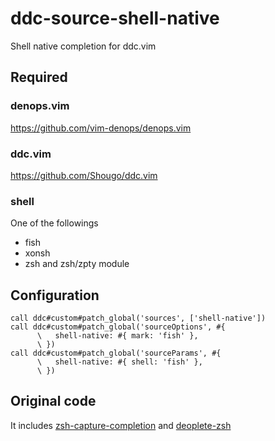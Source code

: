 # ddc-source-shell-native

Shell native completion for ddc.vim

## Required

### denops.vim

https://github.com/vim-denops/denops.vim

### ddc.vim

https://github.com/Shougo/ddc.vim

### shell

One of the followings

- fish
- xonsh
- zsh and zsh/zpty module

## Configuration

```vim
call ddc#custom#patch_global('sources', ['shell-native'])
call ddc#custom#patch_global('sourceOptions', #{
      \   shell-native: #{ mark: 'fish' },
      \ })
call ddc#custom#patch_global('sourceParams', #{
      \   shell-native: #{ shell: 'fish' },
      \ })
```

## Original code

It includes
[zsh-capture-completion](https://github.com/Valodim/zsh-capture-completion) and
[deoplete-zsh](https://github.com/deoplete-plugins/deoplete-zsh)

